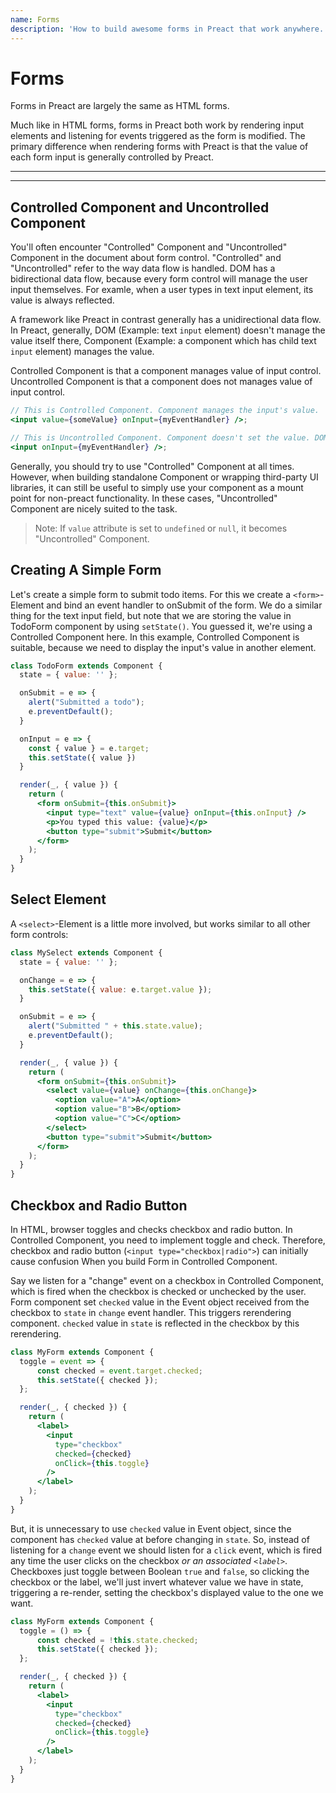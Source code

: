 ```yaml
---
name: Forms
description: 'How to build awesome forms in Preact that work anywhere.'
---
```


# Forms

Forms in Preact are largely the same as HTML forms.

Much like in HTML forms, forms in Preact both work by rendering input elements and listening for events triggered as the form is modified. The primary difference when rendering forms with Preact is that the value of each form input is generally controlled by Preact.

---

<div><toc></toc></div>

---

## Controlled Component and Uncontrolled Component

You'll often encounter "Controlled" Component and "Uncontrolled" Component in the document about form control. "Controlled" and "Uncontrolled" refer to the way data flow is handled. DOM has a bidirectional data flow, because every form control will manage the user input themselves. For examle, when a user types in text input element, its value is always reflected.

A framework like Preact in contrast generally has a unidirectional data flow. In Preact, generally, DOM (Example: text `input` element) doesn't manage the value itself there, Component (Example: a component which has child text `input` element) manages the value.

Controlled Component is that a component manages value of input control. Uncontrolled Component is that a component does not manages value of input control.

```jsx
// This is Controlled Component. Component manages the input's value.
<input value={someValue} onInput={myEventHandler} />;

// This is Uncontrolled Component. Component doesn't set the value. DOM manages input's value.
<input onInput={myEventHandler} />;
```

Generally, you should try to use "Controlled" Component at all times. However, when building standalone Component or wrapping third-party UI libraries, it can still be useful to simply use your component as a mount point for non-preact functionality. In these cases, "Uncontrolled" Component are nicely suited to the task.

> Note: If `value` attribute is set to `undefined` or `null`, it becomes "Uncontrolled" Component.

## Creating A Simple Form

Let's create a simple form to submit todo items. For this we create a `<form>`-Element and bind an event handler to onSubmit of the form. We do a similar thing for the text input field, but note that we are storing the value in TodoForm component by using `setState()`. You guessed it, we're using a Controlled Component here. In this example, Controlled Component is suitable, because we need to display the input's value in another element.

```jsx
class TodoForm extends Component {
  state = { value: '' };

  onSubmit = e => {
    alert("Submitted a todo");
    e.preventDefault();
  }

  onInput = e => {
    const { value } = e.target;
    this.setState({ value })
  }

  render(_, { value }) {
    return (
      <form onSubmit={this.onSubmit}>
        <input type="text" value={value} onInput={this.onInput} />
        <p>You typed this value: {value}</p>
        <button type="submit">Submit</button>
      </form>
    );
  }
}
```

## Select Element

A `<select>`-Element is a little more involved, but works similar to all other form controls:

```jsx
class MySelect extends Component {
  state = { value: '' };

  onChange = e => {
    this.setState({ value: e.target.value });
  }

  onSubmit = e => {
    alert("Submitted " + this.state.value);
    e.preventDefault();
  }

  render(_, { value }) {
    return (
      <form onSubmit={this.onSubmit}>
        <select value={value} onChange={this.onChange}>
          <option value="A">A</option>
          <option value="B">B</option>
          <option value="C">C</option>
        </select>
        <button type="submit">Submit</button>
      </form>
    );
  }
}
```

## Checkbox and Radio Button

In HTML, browser toggles and checks checkbox and radio button. In Controlled Component, you need to implement toggle and check. Therefore, checkbox and radio button (`<input type="checkbox|radio">`) can initially cause confusion When you build Form in Controlled Component.

Say we listen for a "change" event on a checkbox in Controlled Component, which is fired when the checkbox is checked or unchecked by the user. Form component set `checked` value in the Event object received from the checkbox to `state` in `change` event handler. This triggers rerendering component. `checked` value in `state` is reflected in the checkbox by this rerendering.

```jsx
class MyForm extends Component {
  toggle = event => {
      const checked = event.target.checked;
      this.setState({ checked });
  };

  render(_, { checked }) {
    return (
      <label>
        <input
          type="checkbox"
          checked={checked}
          onClick={this.toggle}
        />
      </label>
    );
  }
}
```

But, it is unnecessary to use `checked` value in Event object, since the component has `checked` value at before changing in `state`. So, instead of listening for a `change` event we should listen for a `click` event, which is fired any time the user clicks on the checkbox _or an associated `<label>`_. Checkboxes just toggle between Boolean `true` and `false`, so clicking the checkbox or the label, we'll just invert whatever value we have in state, triggering a re-render, setting the checkbox's displayed value to the one we want.

```jsx
class MyForm extends Component {
  toggle = () => {
      const checked = !this.state.checked;
      this.setState({ checked });
  };

  render(_, { checked }) {
    return (
      <label>
        <input
          type="checkbox"
          checked={checked}
          onClick={this.toggle}
        />
      </label>
    );
  }
}
```
